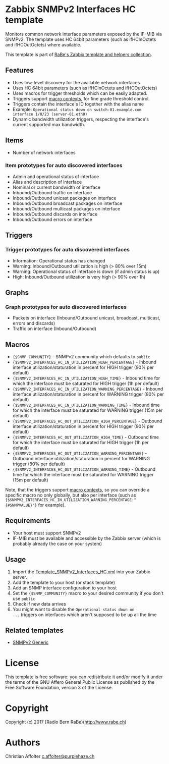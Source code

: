 # Zabbix SNMPv2 Interfaces HC template
Monitors common network interface parameters exposed by the IF-MIB via SNMPv2.
The template uses HC 64bit parameters (such as ifHCInOctets and ifHCOutOctets) where available.

This template is part of [RaBe's Zabbix template and helpers collection](https://github.com/radiorabe/rabe-zabbix).

## Features
* Uses low-level discovery for the available network interfaces
* Uses HC 64bit parameters (such as ifHCInOctets and ifHCOutOctets)
* Uses macros for trigger thresholds which can be easily adapted.
* Triggers support [macro contexts](https://www.zabbix.com/documentation/3.0/manual/config/macros/usermacros#macro_context), for fine grade threshold control.
* Triggers contain the interface's ID together with the alias name
 * Example: <code>Operational status down on switch-01.example.com interface 1/0/23 (server-01.eth0)</code>
* Dynamic bandwidth utilization triggers, respecting the interface's current supported max bandwidth.

## Items
* Number of network interfaces

### Item prototypes for auto discovered interfaces
* Admin and operational status of interface
* Alias and description of interface
* Nominal or current bandwidth of interface
* Inbound/Outbound traffic on interface
* Inbound/Outbound unicast packages on interface
* Inbound/Outbound broadcast packages on interface
* Inbound/Outbound multicast packages on interface
* Inbound/Outbound discards on interface
* Inbound/Outbound errors on interface

## Triggers
### Trigger prototypes for auto discovered interfaces
* Information: Operational status has changed
* Warning: Inbound/Outbound utilization is high (> 80% over 15m)
* Warning: Operational status of interface is down (if admin status is up)
* High: Inbound/Outbound utilization is very high (> 90% over 1h)

## Graphs
### Graph prototypes for auto discovered interfaces
* Packets on interface (Inbound/Outbound unicast, broadcast, multicast, errors and discards)
* Traffic on interface (Inbound/Outbound)

## Macros
* <code>{$SNMP_COMMUNITY}</code> - SNMPv2 community which defaults to <code>public</code>
* <code>{$SNMPV2_INTERFACES_HC_IN_UTILIZATION_HIGH_PERCENTAGE}</code> - Inbound interface utilization/staturation in percent for HIGH trigger (90% per default)
* <code>{$SNMPV2_INTERFACES_HC_IN_UTILIZATION_HIGH_TIME}</code> - Inbound time for which the interface must be saturated for HIGH trigger (1h per default)
* <code>{$SNMPV2_INTERFACES_HC_IN_UTILIZATION_WARNING_PERCENTAGE}</code> - Inbound interface utilization/staturation in percent for WARNING trigger (80% per default)
* <code>{$SNMPV2_INTERFACES_HC_IN_UTILIZATION_WARNING_TIME}</code> - Inbound time for which the interface must be saturated for WARNING trigger (15m per default)
* <code>{$SNMPV2_INTERFACES_HC_OUT_UTILIZATION_HIGH_PERCENTAGE}</code> - Outbound interface utilization/staturation in percent for HIGH trigger (90% per default)
* <code>{$SNMPV2_INTERFACES_HC_OUT_UTILIZATION_HIGH_TIME}</code> - Outbound time for which the interface must be saturated for HIGH trigger (1h per default)
* <code>{$SNMPV2_INTERFACES_HC_OUT_UTILIZATION_WARNING_PERCENTAGE}</code> - Outbound interface utilization/staturation in percent for WARNING trigger (80% per default)
* <code>{$SNMPV2_INTERFACES_HC_OUT_UTILIZATION_WARNING_TIME}</code> - Outbound time for which the interface must be saturated for WARNING trigger (15m per default)

Note, that the triggers support [macro contexts](https://www.zabbix.com/documentation/3.0/manual/config/macros/usermacros#macro_context), so you can override a specific macro no only globally, but also per interface (such as <code>{$SNMPV2_INTERFACES_HC_IN_UTILIZATION_WARNING_PERCENTAGE:"{#SNMPVALUE}"}</code> for example).

## Requirements
* Your host must support SNMPv2
* IF-MIB must be available and accessible by the Zabbix server (which is probably already the case on your system)

## Usage
1. Import the [Template_SNMPv2_Interfaces_HC.xml](Template_SNMPv2_Interfaces_HC.xml) into your Zabbix server.
2. Add the template to your host (or stack template)
3. Add an SNMP interface configuration to your host
4. Set the <code>{$SNMP_COMMUNITY}</code> macro to your desired community if you don't use <code>public</code>
5. Check if new data arrives
6. You might want to disable the <code>Operational status down on ...</code> triggers on interfaces which aren't supposed to be up all the time

## Related templates
* [SNMPv2 Generic](../SNMPv2_Generic)

# License
This template is free software: you can redistribute it and/or modify it under
the terms of the GNU Affero General Public License as published by the Free
Software Foundation, version 3 of the License.

# Copyright
Copyright (c) 2017 [Radio Bern RaBe)(http://www.rabe.ch)

# Authors
Christian Affolter <c.affolter@purplehaze.ch>
